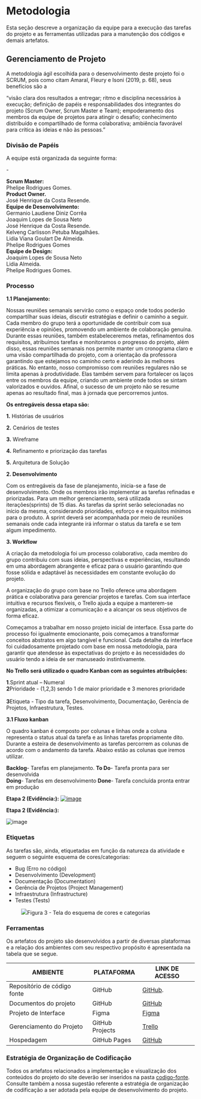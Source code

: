 
# Metodologia

Esta seção descreve a organização da equipe para a execução das tarefas do projeto e as ferramentas utilizadas para a manutenção dos códigos e demais artefatos.


## Gerenciamento de Projeto
A metodologia ágil escolhida para o desenvolvimento deste projeto foi o SCRUM, pois como citam Amaral, Fleury e Isoni (2019, p. 68), seus benefícios são a

“visão clara dos resultados a entregar; ritmo e disciplina necessários à execução; definição de papéis e responsabilidades dos integrantes do projeto (Scrum Owner, Scrum Master e Team); empoderamento dos membros da equipe de projetos para atingir o desafio; conhecimento distribuído e compartilhado de forma colaborativa; ambiência favorável para crítica às ideias e não às pessoas.”

### Divisão de Papéis

A equipe está organizada da seguinte forma:

-**<p>Scrum Master:<br>**
Phelipe Rodrigues Gomes.<br>
**Product Owner.<br>**
José Henrique da Costa Resende.<br>
**Equipe de Desenvolvimento:<br>**
Germanio Laudiene Diniz Corrêa<br>
Joaquim Lopes de Sousa Neto<br>
José Henrique da Costa Resende.<br>
Kelveng Carlisson Petuba Magalhães.<br>
Lidia Viana Goulart De Almeida.<br>
Phelipe Rodrigues Gomes<br>
**Equipe de Design:<br>**
Joaquim Lopes de Sousa Neto<br>
Lidia Almeida.<br>
Phelipe Rodrigues Gomes.<br>


### Processo


  **1.1 Planejamento:**

Nossas reuniões semanais servirão como o espaço onde todos poderão compartilhar suas ideias, discutir estratégias e definir o caminho a seguir. Cada membro do grupo terá a oportunidade de contribuir com sua experiência e opiniões, promovendo um ambiente de colaboração genuína. Durante essas reuniões, também estabeleceremos metas, refinamentos dos requisitos, atribuímos tarefas e monitoramos o progresso do projeto, além disso, essas reuniões semanais nos permite manter um cronograma claro e uma visão compartilhada do projeto, com a orientação da professora garantindo que estejamos no caminho certo e aderindo às melhores práticas. No entanto, nosso compromisso com reuniões regulares não se limita apenas à produtividade. Elas também servem para fortalecer os laços entre os membros da equipe, criando um ambiente onde todos se sintam valorizados e ouvidos. Afinal, o sucesso de um projeto não se resume apenas ao resultado final, mas à jornada que percorremos juntos.  

**Os entregáveis dessa etapa são:** 

**1.** Histórias de usuários<br> 

**2.** Cenários de testes<br> 

**3.** Wireframe<br> 

**4.** Refinamento e priorização das tarefas<br> 

**5.** Arquitetura de Solução<br> 


**2. Desenvolvimento**

Com os entregáveis da fase de planejamento, inicia-se a fase de desenvolvimento. Onde os membros irão implementar as tarefas refinadas e priorizadas. Para um melhor gerenciamento, será utilizada iterações(sprints) de 15 dias. As tarefas da sprint serão selecionadas no início da mesma, considerando prioridades, esforço e  e requisitos mínimos para o produto. A sprint deverá ser acompanhada por meio de reuniões semanais onde cada integrante irá informar o status da tarefa e se tem algum impedimento. 

**3. Workflow**   

A criação da metodologia foi um processo colaborativo, cada membro do grupo contribuiu com suas ideias, perspectivas e experiências, resultando em uma abordagem abrangente e eficaz para o usuário garantindo que fosse sólida e adaptável às necessidades em constante evolução do projeto. 

A organização do grupo com base no Trello oferece uma abordagem prática e colaborativa para gerenciar projetos e tarefas. Com sua interface intuitiva e recursos flexíveis, o Trello ajuda a equipe a manterem-se organizadas, a otimizar a comunicação e a alcançar os seus objetivos de forma eficaz. 

Começamos a trabalhar em nosso projeto inicial de interface. Essa parte do processo foi igualmente emocionante, pois começamos a transformar conceitos abstratos em algo tangível e funcional. Cada detalhe da interface foi cuidadosamente projetado com base em nossa metodologia, para garantir que atendesse às expectativas do projeto e às necessidades do usuário tendo a ideia de ser manuseado instintivamente. 

**No Trello será utilizado o quadro Kanban com as seguintes atribuições:** 

 
**1**.Sprint atual – Numeral<br> 
**2**Prioridade - (1,2,3) sendo 1 de maior prioridade e 3 menores prioridade<br>  
**3**Etiqueta - Tipo da tarefa, Desenvolvimento, Documentação, Gerência de Projetos, Infraestrutura, Testes.<br> 

**3.1 Fluxo kanban** 

O quadro kanban é composto por colunas e linhas onde a coluna representa o status atual da tarefa e as linhas tarefas propriamente dito. Durante a esteira de desenvolvimento as tarefas percorrem as colunas de acordo com o andamento da tarefa. Abaixo estão as colunas que iremos utilizar. 

 

**Backlog**- Tarefas em planejamento. 
**To Do**- Tarefa pronta para ser desenvolvida  
**Doing**- Tarefas em desenvolvimento 
**Done**- Tarefa concluída pronta entrar em produção 

 

**Etapa 2 (Evidência:):**
[
![image](https://github.com/ICEI-PUC-Minas-PMV-ADS/pmv-ads-2023-2-e1-proj-web-t3-Grupo4/assets/144849420/72ba9715-38dc-4aab-bf31-9fd9437ffbf3)](https://trello.com/b/OW4u73MF/kanban-quadro-modelo)

**Etapa 2 (Evidência:):**

![image](https://github.com/ICEI-PUC-Minas-PMV-ADS/pmv-ads-2023-2-e1-proj-web-t3-Grupo4/assets/144849420/26078a31-5254-4df3-a40e-de5313f67609)




### Etiquetas
<p>As tarefas são, ainda, etiquetadas em função da natureza da atividade e seguem o seguinte esquema de cores/categorias:</p>

<ul>
  <li>Bug (Erro no código)</li>
  <li>Desenvolvimento (Development)</li>
  <li>Documentação (Documentation)</li>
  <li>Gerência de Projetos (Project Management)</li>
  <li>Infraestrutura (Infrastructure)</li>
  <li>Testes (Tests)</li>
</ul>

<figure> 
  <img src="https://user-images.githubusercontent.com/100447878/164068979-9eed46e1-9b44-461e-ab88-c2388e6767a1.png"
    <figcaption>Figura 3 - Tela do esquema de cores e categorias</figcaption>
</figure> 
  
### Ferramentas

Os artefatos do projeto são desenvolvidos a partir de diversas plataformas e a relação dos ambientes com seu respectivo propósito é apresentada na tabela que se segue.

| AMBIENTE                            | PLATAFORMA                         | LINK DE ACESSO                         |
|-------------------------------------|------------------------------------|----------------------------------------|
| Repositório de código fonte         | GitHub                             |[ GitHub](https://github.com/ICEI-PUC-Minas-PMV-ADS/pmv-ads-2023-2-e1-proj-web-t3-Grupo4/tree/main/codigo-fonte).                            |
| Documentos do projeto               | GitHub                             |  [GitHub](https://github.com/ICEI-PUC-Minas-PMV-ADS/pmv-ads-2023-2-e1-proj-web-t3-Grupo4/tree/main/documentos)                            |
| Projeto de Interface                | Figma                              | [ Figma ](https://www.figma.com/file/T5DUqcoslGz1TNBOFIvgc7/CJI---Grupo-4?type=design&node-id=17-49&mode=design&t=VqBdZC3baGU9hkf2-0)     |
| Gerenciamento do Projeto            | GitHub Projects                    | [Trello](https://trello.com/b/OW4u73MF/kanban-quadro-modelo)                          |
| Hospedagem                          | GitHub Pages                       | [GitHub](https://github.com/ICEI-PUC-Minas-PMV-ADS/pmv-ads-2023-2-e1-proj-web-t3-Grupo4/edit/main/documentos/03-Metodologia.md)                          |


### Estratégia de Organização de Codificação 

Todos os artefatos relacionados a implementação e visualização dos conteúdos do projeto do site deverão ser inseridos na pasta [codigo-fonte](http://https://github.com/ICEI-PUC-Minas-PMV-ADS/WebApplicationProject-Template-v2/tree/main/codigo-fonte). Consulte também a nossa sugestão referente a estratégia de organização de codificação a ser adotada pela equipe de desenvolvimento do projeto.
